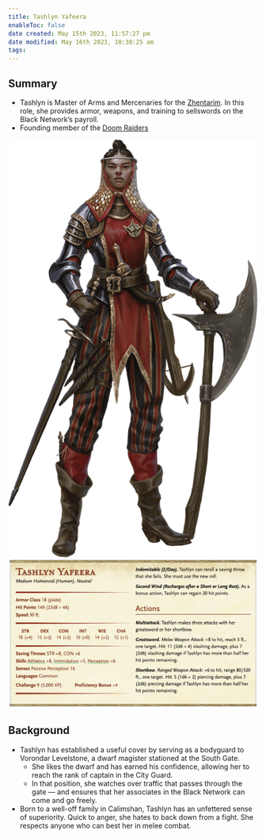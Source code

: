 ```yaml
---
title: Tashlyn Yafeera
enableToc: false
date created: May 15th 2023, 11:57:27 pm
date modified: May 16th 2023, 10:30:25 am
tags: 
---
```

## Summary
- Tashlyn is Master of Arms and Mercenaries for the [Zhentarim](../Factions/Zhentarim.md). In this role, she provides armor, weapons, and training to sellswords on the Black Network’s payroll.
- Founding member of the [Doom Raiders](Factions/Doom%20Raiders.md)

![Pasted image 20230515235853](attachments/Tashlyn.png)
![Pasted image 20230515235918](attachments/Tashlyn%20Statblock.png)

## Background
- Tashlyn has established a useful cover by serving as a bodyguard to Vorondar Levelstone, a dwarf magister stationed at the South Gate.
	- She likes the dwarf and has earned his confidence, allowing her to reach the rank of captain in the City Guard.
	- In that position, she watches over traffic that passes through the gate — and ensures that her associates in the Black Network can come and go freely.
- Born to a well-off family in Calimshan, Tashlyn has an unfettered sense of superiority. Quick to anger, she hates to back down from a fight. She respects anyone who can best her in melee combat.
